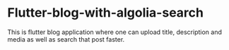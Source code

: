 # Flutter-blog-with-algolia-search
This is flutter blog application where one can upload title, description and media as well as search that post faster.
